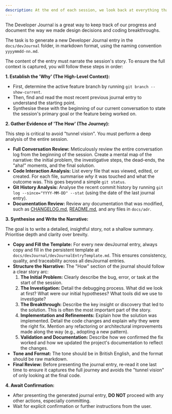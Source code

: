```yaml
---
description: At the end of each session, we look back at everything that was said and done, and we write down a Development Journal Entry
---
```

The Developer Journal is a great way to keep track of our progress and document the way we made design decisions and coding breakthroughs.

The task is to generate a new Developer Journal entry in the `docs/devJournal` folder, in markdown format, using the naming convention `yyyymmdd-nn.md`.

The content of the entry must narrate the session's story. To ensure the full context is captured, you will follow these steps in order:

**1. Establish the 'Why' (The High-Level Context):**

*   First, determine the active feature branch by running `git branch --show-current`.
*   Then, find and read the most recent previous journal entry to understand the starting point.
*   Synthesise these with the beginning of our current conversation to state the session's primary goal or the feature being worked on.

**2. Gather Evidence of 'The How' (The Journey):**

This step is critical to avoid "tunnel vision". You must perform a deep analysis of the entire session.

*   **Full Conversation Review:** Meticulously review the entire conversation log from the beginning of the session. Create a mental map of the narrative: the initial problem, the investigative steps, the dead-ends, the "aha!" moments, and the final solution.
*   **Code Interaction Analysis:** List every file that was viewed, edited, or created. For each file, summarise *why* it was touched and what the outcome was. This goes beyond a simple `git status`.
*   **Git History Analysis:** Analyse the recent commit history by running `git log --since="YYYY-MM-DD" --stat` (using the date of the last journal entry).
*   **Documentation Review:** Review any documentation that was modified, such as [CHANGELOG.md](cci:7://file:///Users/lucaschallamel/Documents/GitHub/UMIG/CHANGELOG.md:0:0-0:0), [README.md](cci:7://file:///Users/lucaschallamel/Documents/GitHub/UMIG/README.md:0:0-0:0), and any files in `docs/adr`.

**3. Synthesise and Write the Narrative:**

The goal is to write a detailed, insightful story, not a shallow summary. Prioritise depth and clarity over brevity.

*   **Copy and Fill the Template:** For every new devJournal entry, always copy and fill in the persistent template at `docs/devJournal/devJournalEntryTemplate.md`. This ensures consistency, quality, and traceability across all devJournal entries.
*   **Structure the Narrative:** The "How" section of the journal should follow a clear story arc:
    1.  **The Initial Problem:** Clearly describe the bug, error, or task at the start of the session.
    2.  **The Investigation:** Detail the debugging process. What did we look at first? What were our initial hypotheses? What tools did we use to investigate?
    3.  **The Breakthrough:** Describe the key insight or discovery that led to the solution. This is often the most important part of the story.
    4.  **Implementation and Refinements:** Explain how the solution was implemented. Detail the code changes and explain *why* they were the right fix. Mention any refactoring or architectural improvements made along the way (e.g., adopting a new pattern).
    5.  **Validation and Documentation:** Describe how we confirmed the fix worked and how we updated the project's documentation to reflect the changes.
*   **Tone and Format:** The tone should be in British English, and the format should be raw markdown.
*   **Final Review:** Before presenting the journal entry, re-read it one last time to ensure it captures the full journey and avoids the "tunnel vision" of only looking at the final code.

**4. Await Confirmation:**

*   After presenting the generated journal entry, **DO NOT** proceed with any other actions, especially committing.
*   Wait for explicit confirmation or further instructions from the user.
